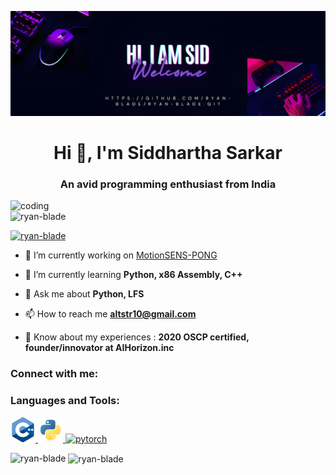 ![logo](https://github.com/Ryan-Blade/Ryan-Blade/blob/ff8d76ea0e00af87e7dac8636743940c077cd646/Banner.jpg)
<h1 align="center">Hi 👋, I'm Siddhartha Sarkar</h1>
<h3 align="center">An avid programming enthusiast from India</h3>

<img align="right" alt="coding" width="1000" src="https://media.tenor.com/3bTxZ4HdrysAAAAC/pixels-neon.gif">

<p align="left"> <img src="https://komarev.com/ghpvc/?username=ryan-blade&label=Profile%20views&color=0e75b6&style=flat" alt="ryan-blade" /> </p>

<p align="left"> <a href="https://github.com/ryo-ma/github-profile-trophy"><img src="https://github-profile-trophy.vercel.app/?username=ryan-blade" alt="ryan-blade" /></a> </p>

- 🔭 I’m currently working on [MotionSENS-PONG](https://github.com/Ryan-Blade/MotionSENS-PONG.git)

- 🌱 I’m currently learning **Python, x86 Assembly, C++**

- 💬 Ask me about **Python, LFS**

- 📫 How to reach me **altstr10@gmail.com**

- 📄 Know about my experiences : **2020 OSCP certified, founder/innovator at AIHorizon.inc**

<h3 align="left">Connect with me:</h3>
<p align="left">
</p>

<h3 align="left">Languages and Tools:</h3>
<p align="left"> <a href="https://www.w3schools.com/cpp/" target="_blank" rel="noreferrer"> <img src="https://raw.githubusercontent.com/devicons/devicon/master/icons/cplusplus/cplusplus-original.svg" alt="cplusplus" width="40" height="40"/> </a> <a href="https://www.python.org" target="_blank" rel="noreferrer"> <img src="https://raw.githubusercontent.com/devicons/devicon/master/icons/python/python-original.svg" alt="python" width="40" height="40"/> </a> <a href="https://pytorch.org/" target="_blank" rel="noreferrer"> <img src="https://www.vectorlogo.zone/logos/pytorch/pytorch-icon.svg" alt="pytorch" width="40" height="40"/> </a> </p>

<p><img align="left" src="https://github-readme-stats.vercel.app/api/top-langs?username=ryan-blade&show_icons=true&locale=en&layout=compact" alt="ryan-blade" /></p>

<p>&nbsp;<img align="center" src="https://github-readme-stats.vercel.app/api?username=ryan-blade&show_icons=true&locale=en" alt="ryan-blade" /></p>
